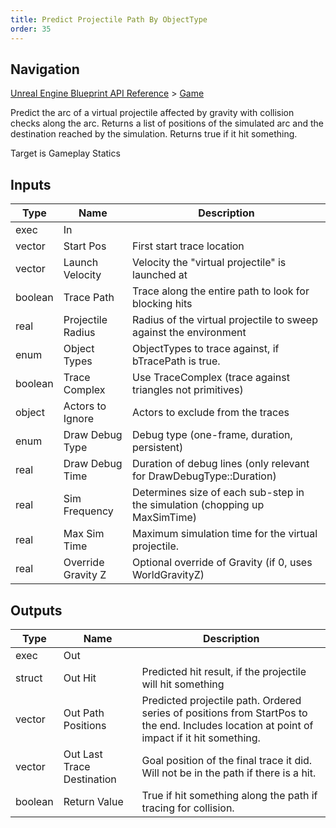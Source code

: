 ```yaml
---
title: Predict Projectile Path By ObjectType
order: 35
---
```

## Navigation

[Unreal Engine Blueprint API Reference](https://dev.epicgames.com/documentation/en-us/unreal-engine/BlueprintAPI) > [Game](https://dev.epicgames.com/documentation/en-us/unreal-engine/BlueprintAPI/Game)

Predict the arc of a virtual projectile affected by gravity with collision checks along the arc. Returns a list of positions of the simulated arc and the destination reached by the simulation.
Returns true if it hit something.

Target is Gameplay Statics

## Inputs

| Type | Name | Description |
| --- | --- | --- |
| exec | In |  |
| vector | Start Pos | First start trace location |
| vector | Launch Velocity | Velocity the "virtual projectile" is launched at |
| boolean | Trace Path | Trace along the entire path to look for blocking hits |
| real | Projectile Radius | Radius of the virtual projectile to sweep against the environment |
| enum | Object Types | ObjectTypes to trace against, if bTracePath is true. |
| boolean | Trace Complex | Use TraceComplex (trace against triangles not primitives) |
| object | Actors to Ignore | Actors to exclude from the traces |
| enum | Draw Debug Type | Debug type (one-frame, duration, persistent) |
| real | Draw Debug Time | Duration of debug lines (only relevant for DrawDebugType::Duration) |
| real | Sim Frequency | Determines size of each sub-step in the simulation (chopping up MaxSimTime) |
| real | Max Sim Time | Maximum simulation time for the virtual projectile. |
| real | Override Gravity Z | Optional override of Gravity (if 0, uses WorldGravityZ) |

## Outputs

| Type | Name | Description |
| --- | --- | --- |
| exec | Out |  |
| struct | Out Hit | Predicted hit result, if the projectile will hit something |
| vector | Out Path Positions | Predicted projectile path. Ordered series of positions from StartPos to the end. Includes location at point of impact if it hit something. |
| vector | Out Last Trace Destination | Goal position of the final trace it did. Will not be in the path if there is a hit. |
| boolean | Return Value | True if hit something along the path if tracing for collision. |
